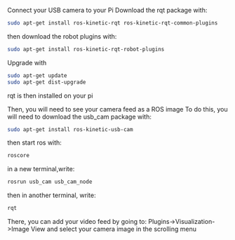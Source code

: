 Connect your USB camera to your Pi
Download the rqt package with:
```bash
sudo apt-get install ros-kinetic-rqt ros-kinetic-rqt-common-plugins
```

then download the robot plugins with:
```bash
sudo apt-get install ros-kinetic-rqt-robot-plugins
```

Upgrade with 
```bash
sudo apt-get update
sudo apt-get dist-upgrade
```

rqt is then installed on your pi

Then, you will need to see your camera feed as a ROS image
To do this, you will need to download the usb_cam package with:
```bash
sudo apt-get install ros-kinetic-usb-cam
```

then start ros with:
```bash
roscore
```
in a new terminal,write:
```bash
rosrun usb_cam usb_cam_node
```
then in another terminal, write: 
```bash
rqt
```
There, you can add your video feed by going to:
Plugins->Visualization->Image View
and select your camera image in the scrolling menu
